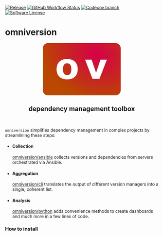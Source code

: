 [![Release](https://img.shields.io/github/v/release/omniversion/omniversion-cli.svg?style=for-the-badge)](https://github.com/omniversion/omniversion-cli/releases/latest)
[![GitHub Workflow Status](https://img.shields.io/github/workflow/status/omniversion/omniversion-cli/Upload%20code%20coverage?style=for-the-badge)](https://github.com/omniversion/omniversion-cli/actions?query=workflow%3A%22Upload%20code%20coverage%22)
[![Codecov branch](https://img.shields.io/codecov/c/github/omniversion/omniversion/main.svg?style=for-the-badge&token=X126WJ5IU4)](https://codecov.io/gh/omniversion/omniversion)
[![Software License](https://img.shields.io/badge/license-AGPL--3.0-green.svg?style=for-the-badge)](/LICENSE)

# omniversion

<!--suppress HtmlDeprecatedAttribute -->
<div align="center">
    <img src="docs/assets/omniversion.png" width="256" height="172" alt="omniversion logo" />
    <h2 align="center">dependency management toolbox</h2>
    <br />
</div>

`omniversion` simplifies dependency management in complex projects by streamlining these steps:

* #### Collection
    [omniversion/ansible](ansible) collects versions and dependencies from servers orchestrated via Ansible.

* #### Aggregation
    [omniversion/cli](cli) translates the output of different version managers into a single, coherent list.

* #### Analysis
    [omniversion/python](python) adds convenience methods to create dashboards and much more in a few lines of code.


### How to install


